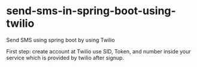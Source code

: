 # send-sms-in-spring-boot-using-twilio
Send SMS using spring boot by using Twilio

First step:
create account at Twilio
use SID, Token, and number inside your service which is provided by twilio after signup.
